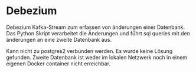 # Debezium

Debezium Kafka-Stream zum erfassen von änderungen einer Datenbank. Das Python Skript verarbeitet die Änderungen und führt sql queries mit den änderungen an eine zweite Datenbank aus.

Kann nicht zu postgres2 verbunden werden. Es wurde keine Lösung gefunden.
Zweite Datenbank ist weder im lokalen Netzwerk noch in einem eigenen Docker container nicht erreichbar.
